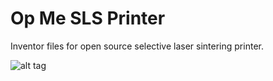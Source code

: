 Op Me SLS Printer
=================

Inventor files for open source selective laser sintering printer.

![alt tag](https://raw.githubusercontent.com/opme/slscad/master/printer.jpg)
